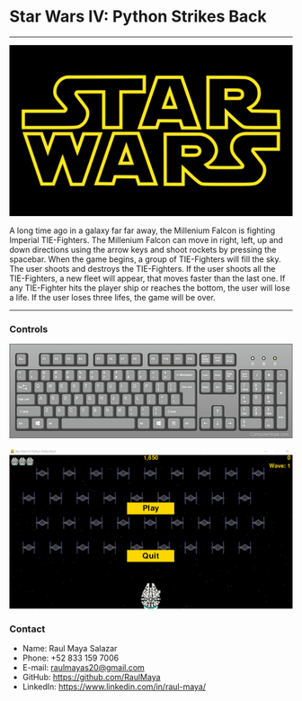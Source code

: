 # <b>Star Wars IV: Python Strikes Back </b>

<hr>

![Star Wars](readme_files/sw_logo.png)

A long time ago in a galaxy far far away, the Millenium Falcon is fighting Imperial TIE-Fighters. The Millenium Falcon can move in right, left, up and down directions using the arrow keys and shoot rockets by pressing the spacebar. When the game begins, a group of TIE-Fighters will fill the sky. The user shoots and destroys the TIE-Fighters. If the user shoots all the TIE-Fighters, a new fleet will appear, that moves faster than the last one. If any TIE-Fighter hits the player ship or reaches the bottom, the user will lose a life. If the user loses three lifes, the game will be over.

<hr>

### Controls

![Star Wars](readme_files/keyboard.jpg)

![Star Wars](readme_files/AlienGame.png)

### Contact

* Name: Raul Maya Salazar
* Phone: +52 833 159 7006
* E-mail: raulmayas20@gmail.com
* GitHub: https://github.com/RaulMaya
* LinkedIn: https://www.linkedin.com/in/raul-maya/

